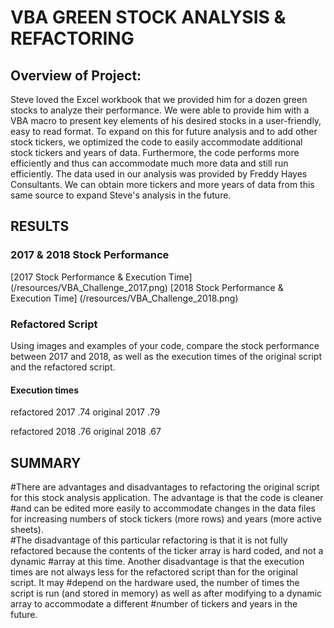 # VBA GREEN STOCK ANALYSIS & REFACTORING

## Overview of Project: 
Steve loved the Excel workbook that we provided him for a dozen green stocks to analyze their performance.  We were able to provide him with a 
VBA macro to present key elements of his desired stocks in a user-friendly, easy to read format.  To expand on this for future analysis and to add other stock 
tickers, we optimized the code to easily accommodate additional stock tickers and years of data.  Furthermore, the code performs more efficiently and thus can
accommodate much more data and still run efficiently.  The data used in our analysis was provided by Freddy Hayes Consultants.  We can obtain more tickers and more 
years of data from this same source to expand Steve's analysis in the future.

## RESULTS

### 2017 & 2018 Stock Performance

[2017 Stock Performance & Execution Time] (/resources/VBA_Challenge_2017.png)
[2018 Stock Performance & Execution Time] (/resources/VBA_Challenge_2018.png)

### Refactored Script
 
Using images and examples of your code, compare the stock performance between 2017 and 2018, as well as the execution times of the original script and the 
refactored script.

#### Execution times
refactored 2017 .74
original 2017 .79

refactored 2018 .76
original 2018 .67


## SUMMARY

#There are advantages and disadvantages to refactoring the original script for this stock analysis application.  The advantage is that the code is cleaner
#and can be edited more easily to accommodate changes in the data files for increasing numbers of stock tickers (more rows) and years (more active sheets).  
#The disadvantage of this particular refactoring is that it is not fully refactored because the contents of the ticker array is hard coded, and not a dynamic
#array at this time.  Another disadvantage is that the execution times are not always less for the refactored script than for the original script.  It may
#depend on the hardware used, the number of times the script is run (and stored in memory) as well as after modifying to a dynamic array to accommodate a different
#number of tickers and years in the future.
